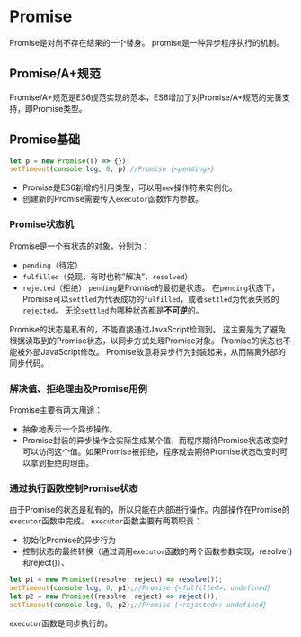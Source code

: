 # Promise
Promise是对尚不存在结果的一个替身。
promise是一种异步程序执行的机制。
## Promise/A+规范
Promise/A+规范是ES6规范实现的范本，ES6增加了对Promise/A+规范的完善支持，即Promise类型。
## Promise基础
```javascript
let p = new Promise(() => {});
setTimeout(console.log, 0, p);//Promise {<pending>}
```
- Promise是ES6新增的引用类型，可以用`new`操作符来实例化。
- 创建新的Promise需要传入`executor`函数作为参数。

### Promise状态机
Promise是一个有状态的对象，分别为：
- `pending`（待定）
- `fulfilled`（兑现，有时也称”解决“，`resolved`）
- `rejected`（拒绝）
`pending`是Promise的最初是状态。
在`pending`状态下，Promise可以`settled`为代表成功的`fulfilled`，或者`settled`为代表失败的`rejected`。
无论`settled`为哪种状态都是**不可逆**的。

Promise的状态是私有的，不能直接通过JavaScript检测到。
这主要是为了避免根据读取到的Promise状态，以同步方式处理Promise对象。
Promise的状态也不能被外部JavaScript修改。
Promise故意将异步行为封装起来，从而隔离外部的同步代码。

### 解决值、拒绝理由及Promise用例
Promise主要有两大用途：
- 抽象地表示一个异步操作。
- Promise封装的异步操作会实际生成某个值，而程序期待Promise状态改变时可以访问这个值。如果Promise被拒绝，程序就会期待Promise状态改变时可以拿到拒绝的理由。
### 通过执行函数控制Promise状态
由于Promise的状态是私有的，所以只能在内部进行操作。内部操作在Promise的`executor`函数中完成。
`executor`函数主要有两项职责：
- 初始化Promise的异步行为
- 控制状态的最终转换（通过调用`executor`函数的两个函数参数实现，resolve()和reject()）、
```javascript
let p1 = new Promise((resolve, reject) => resolve());
setTimeout(console.log, 0, p1);//Promise {<fulfilled>: undefined}
let p2 = new Promise((resolve, reject) => reject());
setTimeout(console.log, 0, p2);//Promise {<rejected>: undefined}
```
`executor`函数是同步执行的。


